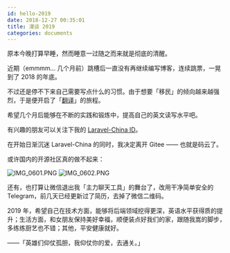 ```yaml
---
id: hello-2019
date: 2018-12-27 00:35:01
title: 漫谈 2019
categories: documents
---
```


原本今晚打算早睡，然而睡意一过随之而来就是彻底的清醒。

近期（emmmm... 几个月前）跳槽后一直没有再继续编写博客，连续跳票，一晃到了 2018 的年底。

不过还是停不下来自己需要写点什么的习惯。由于想要「移民」的倾向越来越强烈，于是便开启了「[翻译](https://laravel-china.org/c/translations)」的旅程。

希望几个月后能够在不断的实践和锻炼中，提高自己的英文读写水平吧。

有兴趣的朋友可以关注下我的 [Laravel-China ID](https://laravel-china.org/users/32249)。

在开始日渐沉迷 Laravel-China 的同时，我决定离开 Gitee —— 也就是码云了。

或许国内的开源社区真的做不起来：

![IMG_0601.PNG](https://i.loli.net/2018/12/27/5c23b11589429.png)
![IMG_0602.PNG](https://i.loli.net/2018/12/27/5c23b11c0a0aa.png)

还有，也打算让微信退出我「主力聊天工具」的舞台了，改用干净简单安全的 Telegram，前几天已经更新过了简历，去掉了微信二维码。

2019 年，希望自己在技术方面，能够将后端领域挖得更深，英语水平获得质的提升；生活方面，和女朋友保持美好幸福，顺便装点好我们的家，跟随我嵩的脚步，多练练厨艺也不错；其他，平安健康就好。

——「英雄们仰仗孤胆，我仰仗你的爱，去通关。」